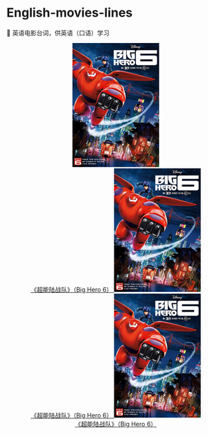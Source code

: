 # English-movies-lines
🍟 英语电影台词，供英语（口语）学习

<div align=center>
    <a href="">
        <img src="pics/bighero6.jpg" width=200>
        <br>
        《超能陆战队》（Big Hero 6）
    </a>
    <a href="">
        <img src="pics/bighero6.jpg" width=200>
        <br>
        《超能陆战队》（Big Hero 6）
    </a>
    <a href="">
        <img src="pics/bighero6.jpg" width=200>
        <br>
        《超能陆战队》（Big Hero 6）
    </a>
</div>
